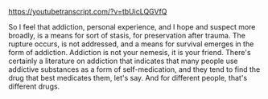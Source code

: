 https://youtubetranscript.com/?v=tbUicLQGVfQ

 So I feel that addiction, personal experience, and I hope and suspect more broadly, is a means for sort of stasis, for preservation after trauma. The rupture occurs, is not addressed, and a means for survival emerges in the form of addiction. Addiction is not your nemesis, it is your friend. There's certainly a literature on addiction that indicates that many people use addictive substances as a form of self-medication, and they tend to find the drug that best medicates them, let's say. And for different people, that's different drugs.